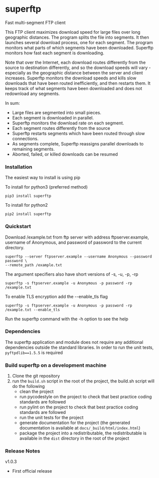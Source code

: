 # superftp
Fast multi-segment FTP client

This FTP client maximizes download speed for large files over 
long geographic distances.  The program splits the file into
segments. It then launches several download process, one for each segment.
The program monitors what parts of which segments have been downloaded.
Superftp monitors how fast each segment is downloading.  

Note that over the Internet, each download routes differently from the source to
destination differently, 
and so the download speeds will vary - 
especially as the geographic distance between 
the  server and client increases.
Superftp monitors the download speeds and kills slow downloads that
have been routed inefficiently, and then restarts them.  It keeps track
of what segments have been downloaded and does not redownload any
segments.

In sum:

* Large files are segmented into small pieces. 
* Each segment is downloaded in parallel.  
* Superftp monitors the download rate on each segment.
* Each segment routes differently from the source
* Superftp restarts segments which have been routed through slow connections.
* As segments complete, Superftp reassigns parallel downloads to
  remaining segments.
* Aborted, failed, or killed downloads can be resumed

### Installation

The easiest way to install is using pip

To install for python3 (preferred method)

`pip3 install superftp`

To install for python2

`pip2 install superftp`


### Quickstart

Download /example.txt from ftp server with address ftpserver.example, username of Anonymous, and password of password to the current directory.

    superftp --server ftpserver.example --username Anonymous --password password \
    --remote_path /example.txt

The argument specifiers also have short versions of -s, -u, -p, -rp

    superftp -s ftpserver.example -u Anonymous -p password -rp /example.txt

To enable TLS encryption add the --enable_tls flag

    superftp -s ftpserver.example -u Anonymous -p password -rp /example.txt --enable_tls

Run the superftp command with the -h option to see the help



### Dependencies
The superftp application and module does not require any additional dependencies outside the standard  libraries.
In order to run the unit tests, `pyftpdlib==1.5.5` is required



### Build superftp on a development machine

1. Clone the git repository
2. run the `build.sh` script in the root of the project, the build.sh script will do the following
    * clean the project
    * run pycodestyle on the project to check that best practice coding standards are followed
    * run pylint on the project to check that best practice coding standards are followed
    * run the unit tests for the project
    * generate documentation for the project (the generated documentation is available at `docs/_build/html/index.html`)
    * package the project into a redistributable, the redistributable is available in the `dist` directory in the root of the project



### Release Notes ###
v1.0.3
* First official release
